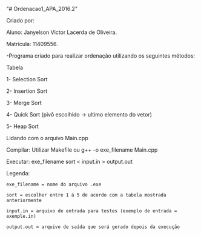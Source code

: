 "# Ordenacao1_APA_2016.2" 

Criado por:

Aluno: Janyelson Victor Lacerda de Oliveira.

Matrícula: 11409556.

-Programa criado para realizar ordenação utilizando os seguintes métodos:

Tabela

1- Selection Sort

2- Insertion Sort

3- Merge Sort

4- Quick Sort (pivô escolhido -> ultimo elemento do vetor)

5- Heap Sort

Lidando com o arquivo Main.cpp

Compilar: Utilizar Makefile ou g++ -o exe_filename Main.cpp

Executar: exe_filename sort < input.in > output.out

Legenda: 

	exe_filename = nome do arquivo .exe
	
	sort = escolher entre 1 á 5 de acordo com a tabela mostrada anteriormente
	
	input.in = arquivo de entrada para testes (exemplo de entrada = exemple.in)
	
	output.out = arquivo de saída que será gerado depois da execução

